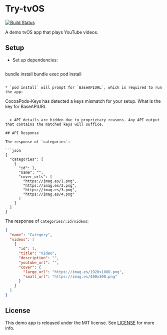 # Try-tvOS

[![Build Status](https://travis-ci.org/bcylin/Try-tvOS.svg?branch=develop)](https://travis-ci.org/bcylin/Try-tvOS)

A demo tvOS app that plays YouTube videos.

## Setup

* Set up dependencies:

  ```
bundle install
bundle exec pod install
```

* `pod install` will prompt for `BaseAPIURL`, which is required to run the app:

  ```
CocoaPods-Keys has detected a keys mismatch for your setup.
What is the key for BaseAPIURL
>
```

  > API details are hidden due to proprietary reasons. Any API output that contains the matched keys will suffice.

## API Response

The response of `categories`:

```json
{
  "categories": [
    {
      "id": 1,
      "name": "",
      "cover_urls": [
        "https://imag.es/1.png",
        "https://imag.es/2.png",
        "https://imag.es/3.png",
        "https://imag.es/4.png"
      ]
    }
  ]
}
```

The response of `categories/:id/videos`:

```json
{
  "name": "Category",
  "videos": [
    {
      "id": 1,
      "title": "Video",
      "description": "",
      "youtube_url": "",
      "cover": {
        "large_url": "https://imag.es/1920x1080.png",
        "small_url": "https://imag.es/400x300.png"
      }
    }
  ]
}
```

## License

This demo app is released under the MIT license. See [LICENSE](https://github.com/bcylin/Try-tvOS/blob/master/LICENSE) for more info.
